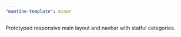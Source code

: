 ```yaml
---
"mantine-template": minor
---
```


Prototyped responsive main layout and navbar with statful categories.
